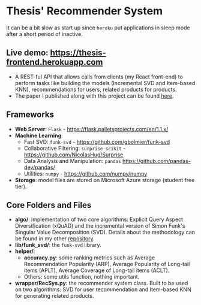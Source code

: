 # Thesis' Recommender System
It can be a bit slow as start up since `heroku` put applications in sleep mode after a short period of inactive.
## Live demo: https://thesis-frontend.herokuapp.com 

* A REST-ful API that allows calls from clients (my React front-end) to perform tasks like building the models (Incremental SVD and Item-based KNN), recommendations for users, related products for products.
* The paper I published along with this project can be found [here][paper].
## Frameworks
* **Web Server**: `Flask` - https://flask.palletsprojects.com/en/1.1.x/
* **Machine Learning**:
    * Fast SVD: `funk-svd` - https://github.com/gbolmier/funk-svd
    * Collaborative Filtering: `surprise-scikit` - https://github.com/NicolasHug/Surprise
    * Data Analysis and Manipulation: `pandas` https://github.com/pandas-dev/pandas/
    * Utilities: `numpy` - https://github.com/numpy/numpy
* **Storage**: model files are stored on Microsoft Azure storage (student free tier).

## Core Folders and Files
* **algo/**: implementation of two core algorithms: Explicit Query Aspect Diversification (xQuAD) 
and the incremental version of Simon Funk's Singular Value Decomposition (SVD). 
Details about the methodology can be found in my other [repository][paper].
* **lib/funk_svd/**: the `funk-svd` library.
* **helper/**:
    * **accuracy.py**: some ranking metrics such as Average Recommendation Popularity (ARP),
    Average Popularity of Long-tail items (APLT), Average Coverage of Long-tail items (ACLT).
    * Others: some utils function, nothing important.
* **wrapper/RecSys.py**: the recommender system class. Built to be used on two algorithms: 
SVD for user recommendation and Item-based KNN for generating related products.


[paper]: https://github.com/tisu19021997/my-notebooks/tree/main/svd-xquad

 